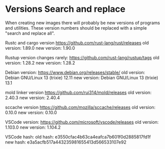 # Versions Search and replace

When creating new images there will probably be new versions of programs and utilities.
These version numbers should be replaced with a simple "search and replace all".

Rustc and cargo version
<https://github.com/rust-lang/rust/releases>
old version: 1.89.0
new version: 1.90.0

Rustup version changes rarely:
<https://github.com/rust-lang/rustup/tags>
old version: 1.28.2
new version: 1.28.2

Debian version:
<https://www.debian.org/releases/stable/>
old version: Debian GNU/Linux 13 (trixie) 12.11
new version: Debian GNU/Linux 13 (trixie) 13.1

mold linker version
<https://github.com/rui314/mold/releases>
old version: 2.40.3
new version: 2.40.4

sccache version
<https://github.com/mozilla/sccache/releases>
old version: 0.10.0
new version: 0.10.0

VSCode version:
<https://github.com/microsoft/vscode/releases>
old version: 1.103.0
new version: 1.104.2

VSCode hash:
old hash: e3550cfac4b63ca4eafca7b601f0d2885817fd1f
new hash: e3a5acfb517a443235981655413d566533107e92
